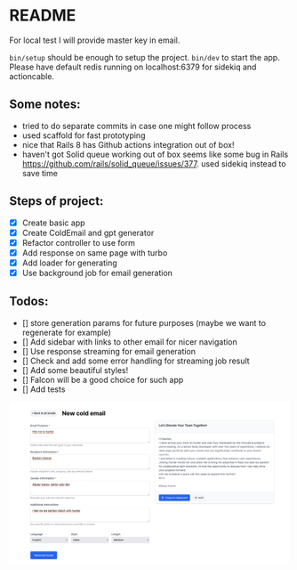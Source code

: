 # README

For local test I will provide master key in email.

`bin/setup` should be enough to setup the project.
`bin/dev` to start the app. Please have default redis running on localhost:6379 for sidekiq and actioncable.

## Some notes:
- tried to do separate commits in case one might follow process
- used scaffold for fast prototyping
- nice that Rails 8 has Github actions integration out of box!
- haven't got Solid queue working out of box seems like some bug in Rails https://github.com/rails/solid_queue/issues/377. used sidekiq instead to save time

## Steps of project:

- [x] Create basic app
- [x] Create ColdEmail and gpt generator
- [x] Refactor controller to use form
- [x] Add response on same page with turbo
- [x] Add loader for generating
- [x] Use background job for email generation

## Todos:
- [] store generation params for future purposes (maybe we want to regenerate for example)
- [] Add sidebar with links to other email for nicer navigation
- [] Use response streaming for email generation
- [] Check and add some error handling for streaming job result
- [] Add some beautiful styles!
- [] Falcon will be a good choice for such app
- [] Add tests

![img.png](img.png)
